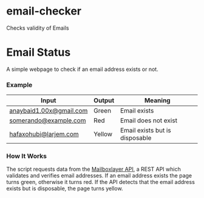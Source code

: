 # email-checker
Checks validity of Emails 

# Email Status
A simple webpage to check if an email address exists or not.

### Example
| Input                 | Output    | Meaning                        |
| --------------------- | :-------- | -------                        |
| anaybaid1.00x@gmail.com      | Green     | Email exists                   |
| somerando@example.com | Red       | Email does not exist           |
| hafaxohubi@larjem.com | Yellow    | Email exists but is disposable |

### How It Works
The script requests data from the [Mailboxlayer API](https://mailboxlayer.com), a REST API which validates and verifies email addresses.
If an email address exists the page turns green, otherwise it turns red. If the API detects that the email address exists but is disposable, the page turns yellow.
